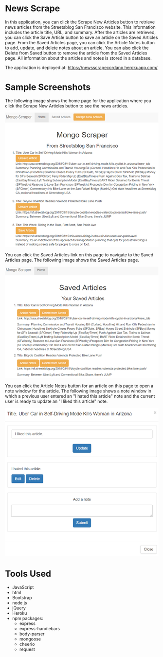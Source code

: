 # News Scrape

In this application, you can click the Scrape New Articles button to retrieve news articles from the Streetsblog San Francisco website. This information includes the article title, URL, and summary. After the articles are retrieved, you can click the Save Article button to save an article on the Saved Articles page. From the Saved Articles page, you can click the Article Notes button to add, update, and delete notes about an article. You can also click the Delete from Saved button to remove the article from the Saved Articles page. All information about the articles and notes is stored in a database.

The application is deployed at: https://newsscrapecordano.herokuapp.com/

# Sample Screenshots

The following image shows the home page for the application where you click the Scrape New Articles button to see the news articles.  

![News_Scrape image](public/assets/images/newsScrape.png)

You can click the Saved Articles link on this page to navigate to the Saved Articles page. The following image shows the Saved Articles page.

![Saved_Articles image](public/assets/images/savedArticles.png)

You can click the Article Notes button for an article on this page to open a note window for the article. The following image shows a note window in which a previous user entered an "I hated this article" note and the current user is ready to update an "I liked this article" note.

![Note_Window image](public/assets/images/noteWindow.png)


# Tools Used

- JavaScript
- html
- Bootstrap
- node.js
- jQuery
- Heroku
- npm packages:
	- express
	- express-handlebars
	- body-parser
	- mongoose
	- cheerio
	- request 